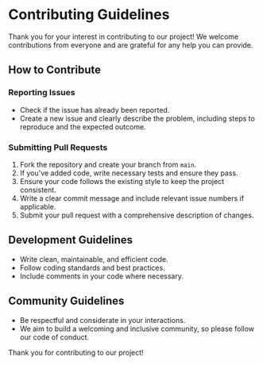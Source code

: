 # Contributing Guidelines

Thank you for your interest in contributing to our project! We welcome contributions from everyone and are grateful for any help you can provide.

## How to Contribute

### Reporting Issues

- Check if the issue has already been reported.
- Create a new issue and clearly describe the problem, including steps to reproduce and the expected outcome.

### Submitting Pull Requests

1. Fork the repository and create your branch from `main`.
2. If you've added code, write necessary tests and ensure they pass.
3. Ensure your code follows the existing style to keep the project consistent.
4. Write a clear commit message and include relevant issue numbers if applicable.
5. Submit your pull request with a comprehensive description of changes.

## Development Guidelines

- Write clean, maintainable, and efficient code.
- Follow coding standards and best practices.
- Include comments in your code where necessary.

## Community Guidelines

- Be respectful and considerate in your interactions.
- We aim to build a welcoming and inclusive community, so please follow our code of conduct.

Thank you for contributing to our project!
